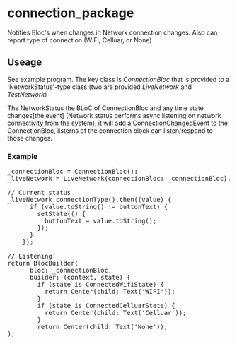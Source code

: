 # connection_package

Notifies Bloc's when changes in Network connection changes. Also can report type of connection (WiFi, Celluar, or None)

## Useage

See example program.
The key class is <i>ConnectionBloc</i> that is provided to a 'NetworkStatus'-type class (two are provided <i>LiveNetwork</i> and <i>TestNetwork</i>)

The NetworkStatus the BLoC of ConnectionBloc and any time state changes[the event] (Network status performs async listening on network connectivity from the system), it will add a ConnectionChangedEvent to the ConnectionBloc, listerns of the connection block can listen/respond to those changes.

### Example

<pre>
_connectionBloc = ConnectionBloc();
_liveNetwork = LiveNetwork(connectionBloc: _connectionBloc)..listen();

// Current status
_liveNetwork.connectionType().then((value) {
      if (value.toString() != buttonText) {
        setState(() {
          buttonText = value.toString();
        });
      }
    });

// Listening
return BlocBuilder(
      bloc: _connectionBloc,
      builder: (context, state) {
        if (state is ConnectedWifiState) {
          return Center(child: Text('WIFI'));
        }
        if (state is ConnectedCelluarState) {
          return Center(child: Text('Celluar'));
        }
        return Center(child: Text('None'));
);

</pre>